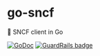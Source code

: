# go-sncf
:steam_locomotive: SNCF client in Go

[![GoDoc](https://godoc.org/github.com/moul/go-sncf?status.svg)](https://godoc.org/github.com/moul/go-sncf) [![GuardRails badge](https://badges.production.guardrails.io/moul/go-sncf.svg)](https://www.guardrails.io)
